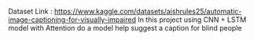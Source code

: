 Dataset Link : https://www.kaggle.com/datasets/aishrules25/automatic-image-captioning-for-visually-impaired 
In this project using CNN + LSTM model with Attention do a model help suggest a caption for blind people
